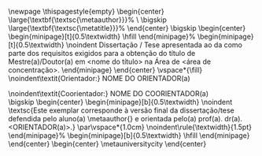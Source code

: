 <!-- Pagina de rosto -->
<!--
Deverá conter os seguintes dados: 1) Autor(a); 2) Título da dissertação/tese na língua em que o trabalho foi redigido (português, inglês ou espanhol); 3) No caso de dissertação/tese redigida em inglês ou espanhol, além do título original do trabalho, obrigatoriamente, também deverá constar o título em português; 4) Número de volumes (quando houver mais de um); 5) Nível (mestrado ou doutorado); 6) Área de Concentração (quando existente); 7) Orientador; 8) Coorientador (quando existente); 9) Informação assinada pelo Orientador de que o exemplar corresponde à redação final da dissertação/tese; 10) Local (cidade); 11) Ano de depósito.

Nos casos de teses defendidas em cotutela, logo abaixo do nível e da área de concentração (quando existente) deverá ser inserida a informação em português e em inglês ou espanhol de que a tese foi produzida no âmbito de um Acordo de Cotutela firmado entre a Unicamp e a Universidade convenente.
-->
\newpage
\thispagestyle{empty}
\begin{center}
    \large{\textbf{\textsc{\metaauthor}}}%
    \\
    \bigskip
    \large{\textbf{\textsc{\metatitle}}}%
\end{center}
\bigskip
\begin{center}
    \begin{minipage}[t]{0.5\textwidth}
        \hfill
    \end{minipage}%
        \begin{minipage}[t]{0.5\textwidth}
            \noindent
            Dissertação / Tese apresentada ao <Instituto> da <Universidade> como parte dos requisitos exigidos para a obtenção do título de Mestre(a)/Doutor(a) em <nome do título> na Área de <área de concentração>.
        \end{minipage}
\end{center}
\vspace*{\fill}
\noindent\textit{Orientador:} NOME DO ORIENTADOR(a)  
  
\noindent\textit{Coorientador:} NOME DO COORIENTADOR(a)  
\bigskip
\begin{center}
    \begin{minipage}[b]{0.5\textwidth}
        \noindent
        \textsc{Este exemplar corresponde à versão final da dissertação/tese defendida pelo aluno(a) \metaauthor{} e orientada pelo(a) prof(a). dr(a). <ORIENTADOR(a)>.}
        \par\vspace*{1.0cm}
        \noindent\rule{\textwidth}{1.5pt}
    \end{minipage}%
    \begin{minipage}[b]{0.5\textwidth}
        \hfill
    \end{minipage}
\end{center}
\begin{center}
    \metauniversitycity
\end{center}
